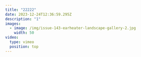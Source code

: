 ```yaml
---
title: "22222"
date: 2023-12-24T12:36:59.295Z
description: "1"
images:
  - image: /img/issue-143-earheater-landscape-gallery-2.jpg
    width: 50
video:
  type: vimeo
  position: top
---
```

